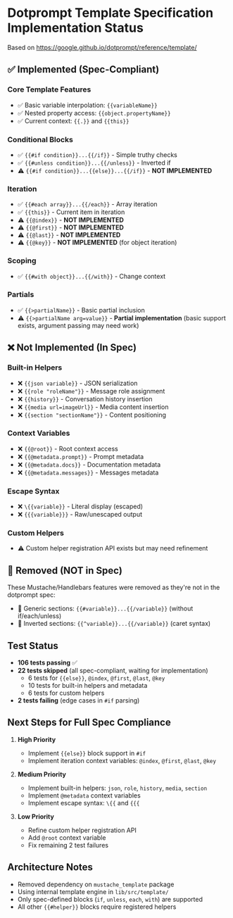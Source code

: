 # Dotprompt Template Specification Implementation Status

Based on https://google.github.io/dotprompt/reference/template/

## ✅ Implemented (Spec-Compliant)

### Core Template Features
- ✅ Basic variable interpolation: `{{variableName}}`
- ✅ Nested property access: `{{object.propertyName}}`
- ✅ Current context: `{{.}}` and `{{this}}`

### Conditional Blocks
- ✅ `{{#if condition}}...{{/if}}` - Simple truthy checks
- ✅ `{{#unless condition}}...{{/unless}}` - Inverted if
- ⚠️ `{{#if condition}}...{{else}}...{{/if}}` - **NOT IMPLEMENTED**

### Iteration
- ✅ `{{#each array}}...{{/each}}` - Array iteration
- ✅ `{{this}}` - Current item in iteration
- ⚠️ `{{@index}}` - **NOT IMPLEMENTED**
- ⚠️ `{{@first}}` - **NOT IMPLEMENTED**
- ⚠️ `{{@last}}` - **NOT IMPLEMENTED**
- ⚠️ `{{@key}}` - **NOT IMPLEMENTED** (for object iteration)

### Scoping
- ✅ `{{#with object}}...{{/with}}` - Change context

### Partials
- ✅ `{{>partialName}}` - Basic partial inclusion
- ⚠️ `{{>partialName arg=value}}` - **Partial implementation** (basic support exists, argument passing may need work)

## ❌ Not Implemented (In Spec)

### Built-in Helpers
- ❌ `{{json variable}}` - JSON serialization
- ❌ `{{role "roleName"}}` - Message role assignment
- ❌ `{{history}}` - Conversation history insertion
- ❌ `{{media url=imageUrl}}` - Media content insertion
- ❌ `{{section "sectionName"}}` - Content positioning

### Context Variables
- ❌ `{{@root}}` - Root context access
- ❌ `{{@metadata.prompt}}` - Prompt metadata
- ❌ `{{@metadata.docs}}` - Documentation metadata
- ❌ `{{@metadata.messages}}` - Messages metadata

### Escape Syntax
- ❌ `\{{variable}}` - Literal display (escaped)
- ❌ `{{{variable}}}` - Raw/unescaped output

### Custom Helpers
- ⚠️ Custom helper registration API exists but may need refinement

## 🚫 Removed (NOT in Spec)

These Mustache/Handlebars features were removed as they're not in the dotprompt spec:

- 🚫 Generic sections: `{{#variable}}...{{/variable}}` (without if/each/unless)
- 🚫 Inverted sections: `{{^variable}}...{{/variable}}` (caret syntax)

## Test Status

- **106 tests passing** ✅
- **22 tests skipped** (all spec-compliant, waiting for implementation)
  - 6 tests for `{{else}}`, `@index`, `@first`, `@last`, `@key`
  - 10 tests for built-in helpers and metadata
  - 6 tests for custom helpers
- **2 tests failing** (edge cases in `#if` parsing)

## Next Steps for Full Spec Compliance

1. **High Priority**
   - Implement `{{else}}` block support in `#if`
   - Implement iteration context variables: `@index`, `@first`, `@last`, `@key`

2. **Medium Priority**
   - Implement built-in helpers: `json`, `role`, `history`, `media`, `section`
   - Implement `@metadata` context variables
   - Implement escape syntax: `\{{` and `{{{`

3. **Low Priority**
   - Refine custom helper registration API
   - Add `@root` context variable
   - Fix remaining 2 test failures

## Architecture Notes

- Removed dependency on `mustache_template` package
- Using internal template engine in `lib/src/template/`
- Only spec-defined blocks (`if`, `unless`, `each`, `with`) are supported
- All other `{{#helper}}` blocks require registered helpers
